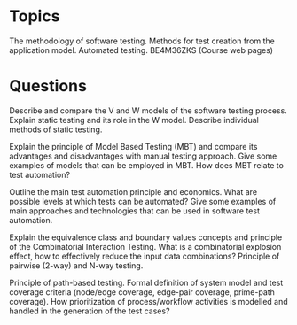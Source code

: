 # Topics
The methodology of software testing. Methods for test creation from the application model. Automated testing. BE4M36ZKS (Course web pages)

# Questions
Describe and compare the V and W models of the software testing process. Explain static testing and its role in the W model. Describe individual methods of static testing.

Explain the principle of Model Based Testing (MBT) and compare its advantages and disadvantages with manual testing approach. Give some examples of models that can be employed in MBT. How does MBT relate to test automation?

Outline the main test automation principle and economics. What are possible levels at which tests can be automated? Give some examples of main approaches and technologies that can be used in software test automation.

Explain the equivalence class and boundary values concepts and principle of the Combinatorial Interaction Testing. What is a combinatorial explosion effect, how to effectively reduce the input data combinations? Principle of pairwise (2-way) and N-way testing.

Principle of path-based testing. Formal definition of system model and test coverage criteria (node/edge coverage, edge-pair coverage, prime-path coverage). How prioritization of process/workflow activities is modelled and handled in the generation of the test cases?
